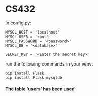 # CS432
In config.py:

    MYSQL_HOST = 'localhost'
    MYSQL_USER = 'root'
    MYSQL_PASSWORD = '<password>'
    MYSQL_DB = '<database>'

    SECRET_KEY = '<Enter the secret key>'


run the following commands in your venv:

    pip install Flask
    pip install Flask-mysqldb

#### The table 'users' has been used

